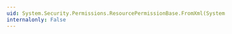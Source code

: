 ```yaml
---
uid: System.Security.Permissions.ResourcePermissionBase.FromXml(System.Security.SecurityElement)
internalonly: False
---
```


